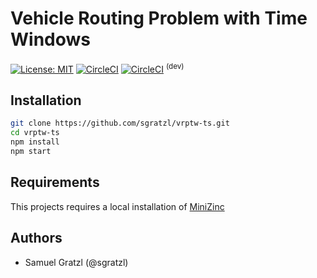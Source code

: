Vehicle Routing Problem with Time Windows
=========================================

[![License: MIT][mit-image]][mit-url] [![CircleCI][ci-image]][ci-url]  [![CircleCI][ci-image-dev]][ci-url-dev] <sup>(dev)</sup>

Installation
------------

```bash
git clone https://github.com/sgratzl/vrptw-ts.git
cd vrptw-ts
npm install
npm start
```

Requirements
------------

This projects requires a local installation of [MiniZinc](https://minizinc.org)


Authors
-------

 * Samuel Gratzl (@sgratzl)

[mit-image]: https://img.shields.io/badge/License-MIT-yellow.svg
[mit-url]: https://opensource.org/licenses/MIT
[ci-image]: https://circleci.com/gh/sgratzl/vrptw-ts.svg?style=shield
[ci-url]: https://circleci.com/gh/sgratzl/vrptw-ts
[ci-image-dev]: https://circleci.com/gh/sgratzl/vrptw-ts/tree/develop.svg?style=shield
[ci-url-dev]: https://circleci.com/gh/sgratzl/vrptw-ts/tree/develop
